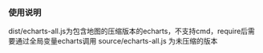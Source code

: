 ### 使用说明 ###

dist/echarts-all.js为包含地图的压缩版本的echarts，不支持cmd，require后需要通过全局变量echarts调用
source/echarts-all.js 为未压缩的版本